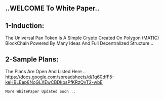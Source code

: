 ## ..WELCOME To White Paper..  
## 1-Induction:  
The Universal Pan Token Is A Simple Crypto Created On Polygon (MATIC) BlockChain Powered By Many Ideas And Full Decentralized Structure ..  
## 2-Sample Plans:  
The Plans Are Open And Listed Here ..  
https://docs.google.com/spreadsheets/d/1q60dfF5-keHBLEep8NoGLXEwCBDkbsPfKRzQvT2-wbE  

`More WhitePaper Updated Soon .. `
